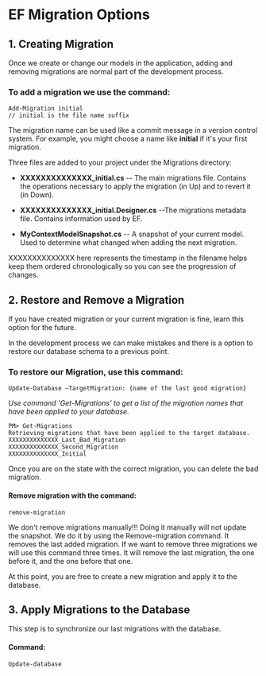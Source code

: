 # EF Migration Options

## **1. Creating Migration**

Once we create or change our models in the application, adding and removing migrations are normal part of the development process.

### To add a migration we use the command: 

```properties
Add-Migration initial
// initial is the file name suffix
```

The migration name can be used like a commit message in a version control system. For example, you might choose a name like **initial** if it's your first migration.

Three files are added to your project under the Migrations directory:

- **XXXXXXXXXXXXXX_initial.cs** -- The main migrations file. Contains the operations necessary to apply the migration (in Up) and to revert it (in Down).

- **XXXXXXXXXXXXXX_initial.Designer.cs** --The migrations metadata file. Contains information used by EF.

- **MyContextModelSnapshot.cs** -- A snapshot of your current model. Used to determine what changed when adding the next migration.

XXXXXXXXXXXXXX here represents the timestamp in the filename helps keep them ordered chronologically so you can see the progression of changes.

## **2. Restore and Remove a Migration**

If you have created migration or your current migration is fine, learn this option for the future.

In the development process we can make mistakes and there is a option to restore our database schema to a previous point.

### To restore our Migration, use this command:

```properties
Update-Database –TargetMigration: {name of the last good migration}
```

*Use command 'Get-Migrations' to get a list of the migration names that have been applied to your database.*

```properties
PM> Get-Migrations
Retrieving migrations that have been applied to the target database.
XXXXXXXXXXXXXX_Last_Bad_Migration
XXXXXXXXXXXXXX_Second_Migration
XXXXXXXXXXXXXX_Initial
```

Once you are on the state with the correct migration, you can delete the bad migration.

#### Remove migration with the command:

```properties
remove-migration 
```
We don't remove migrations manually!!! Doing it manually will not update the snapshot. We do it by using 
the Remove-migration command. It removes the last added migration. If we want to remove three migrations we will use this command three times. It will
remove the last migration, the one before it, and the one before that one.

At this point, you are free to create a new migration and apply it to the database.

## **3. Apply Migrations to the Database**

This step is to synchronize our last migrations with the database.

#### Command:

```properties
Update-database
```